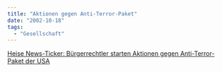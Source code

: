 ```yaml
---
title: "Aktionen gegen Anti-Terror-Paket"
date: "2002-10-18"
tags:
  - "Gesellschaft"
---
```


[Heise News-Ticker: Bürgerrechtler starten Aktionen gegen Anti-Terror-Paket der USA](https://web.archive.org/web/20040921102605/http://www.heise.de/newsticker/data/anw-17.10.02-007/ "Heise News-Ticker: Bürgerrechtler starten Aktionen gegen Anti-Terror-Paket der USA")
